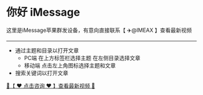 
# 你好 iMessage

这里是iMessage苹果群发设备，有意向直接联系【 ✈️@IMEAX 】查看最新视频

-----------------------

- 通过主题和目录以打开文章
    - PC端 在上方标签栏选择主题 在左侧目录选择文章
    - 移动端 点击左上角图标选择主题和文章
- 搜索关键词以打开文章

<a href="https://imessagee.github.io/pic/IMEAXXX.png" title="✈️@IMEAX" class="md-source" data-md-component="source">
  <div class="md-source__repository md-source__repository--active">
   🔗【 ❤️ 点击咨询 ❤️ 】查看最新视频 🔎
</a>
